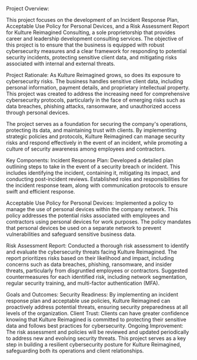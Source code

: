 Project Overview:

This project focuses on the development of an Incident Response Plan, Acceptable Use Policy for Personal Devices, and a Risk Assessment Report for Kulture Reimagined Consulting, a sole proprietorship that provides career and leadership development consulting services. The objective of this project is to ensure that the business is equipped with robust cybersecurity measures and a clear framework for responding to potential security incidents, protecting sensitive client data, and mitigating risks associated with internal and external threats.

Project Rationale:
As Kulture Reimagined grows, so does its exposure to cybersecurity risks. The business handles sensitive client data, including personal information, payment details, and proprietary intellectual property. This project was created to address the increasing need for comprehensive cybersecurity protocols, particularly in the face of emerging risks such as data breaches, phishing attacks, ransomware, and unauthorized access through personal devices.

The project serves as a foundation for securing the company's operations, protecting its data, and maintaining trust with clients. By implementing strategic policies and protocols, Kulture Reimagined can manage security risks and respond effectively in the event of an incident, while promoting a culture of security awareness among employees and contractors.

Key Components:
Incident Response Plan:
Developed a detailed plan outlining steps to take in the event of a security breach or incident. This includes identifying the incident, containing it, mitigating its impact, and conducting post-incident reviews.
Established roles and responsibilities for the incident response team, along with communication protocols to ensure swift and efficient response.

Acceptable Use Policy for Personal Devices:
Implemented a policy to manage the use of personal devices within the company network. This policy addresses the potential risks associated with employees and contractors using personal devices for work purposes.
The policy mandates that personal devices be used on a separate network to prevent vulnerabilities and safeguard sensitive business data.

Risk Assessment Report:
Conducted a thorough risk assessment to identify and evaluate the cybersecurity threats facing Kulture Reimagined.
The report prioritizes risks based on their likelihood and impact, including concerns such as data breaches, phishing, ransomware, and insider threats, particularly from disgruntled employees or contractors.
Suggested countermeasures for each identified risk, including network segmentation, regular security training, and multi-factor authentication (MFA).

Goals and Outcomes:
Security Readiness: By implementing an incident response plan and acceptable use policies, Kulture Reimagined can proactively address potential threats, ensuring security preparedness at all levels of the organization.
Client Trust: Clients can have greater confidence knowing that Kulture Reimagined is committed to protecting their sensitive data and follows best practices for cybersecurity.
Ongoing Improvement: The risk assessment and policies will be reviewed and updated periodically to address new and evolving security threats.
This project serves as a key step in building a resilient cybersecurity posture for Kulture Reimagined, safeguarding both its operations and client relationships.
